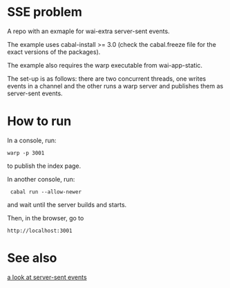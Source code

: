 # SSE problem

A repo with an exmaple for wai-extra server-sent events.

The example uses cabal-install >= 3.0 (check the cabal.freeze file for the
exact versions of the packages).

The example also requires the warp executable from wai-app-static.

The set-up is as follows: there are two concurrent threads, one writes events
in a channel and the other runs a warp server and publishes them as server-sent
events.

# How to run

In a console, run:

    warp -p 3001

to publish the index page.

In another console, run:

     cabal run --allow-newer

and wait until the server builds and starts.

Then, in the browser, go to

    http://localhost:3001

# See also

[a look at server-sent events](https://simonprickett.dev/a-look-at-server-sent-events/)



